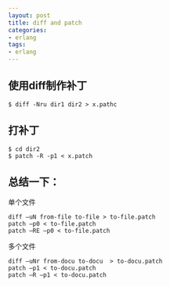 ```yaml
---
layout: post
title: diff and patch
categories:
- erlang
tags:
- erlang
---
```



## 使用diff制作补丁

```
$ diff -Nru dir1 dir2 > x.pathc
```

## 打补丁


```
$ cd dir2
$ patch -R -p1 < x.patch
```


## 总结一下：

单个文件

```
diff –uN from-file to-file > to-file.patch
patch –p0 < to-file.patch
patch –RE –p0 < to-file.patch
```

多个文件

```
diff –uNr from-docu to-docu  > to-docu.patch
patch –p1 < to-docu.patch
patch –R –p1 < to-docu.patch
```
